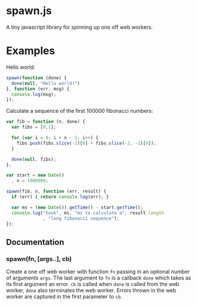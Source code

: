 # spawn.js

A tiny javascript library for spinning up one off web workers.

# Examples

Hello world:
```js
spawn(function (done) {
  done(null, "Hello world!")
}, function (err, msg) {
  console.log(msg);
});
```

Calculate a sequence of the first 100000 fibonacci numbers:
```js
var fib = function (n, done) {
  var fibs = [0,1];

  for (var i = 0; i < n - 2; i++) {
    fibs.push(fibs.slice(-1)[0] + fibs.slice(-2, -1)[0]);
  }

  done(null, fibs);
};

var start = new Date()
  , n = 1000000;

spawn(fib, n, function (err, result) {
  if (err) { return console.log(err); }

  var ms = (new Date()).getTime() - start.getTime();
  console.log("took", ms, "ms to calculate a", result.length
              , "long fibonacci sequence");
});
```

## Documentation

### spawn(fn, [args..], cb)

Create a one off web worker with function `fn` passing in an optional
number of arguments `args`. The last argument to `fn` is a callback `done`
which takes as its first argument an error. `cb` is called when `done` is
called from the web worker, `done` also terminates the web worker. Errors
thrown in the web worker are captured in the first parameter to `cb`.
